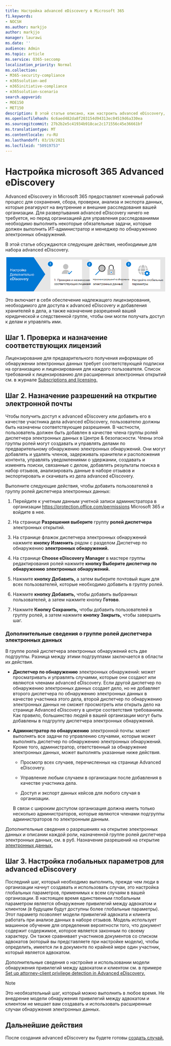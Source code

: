 ```yaml
---
title: Настройка advanced eDiscovery в Microsoft 365
f1.keywords:
- NOCSH
ms.author: markjjo
author: markjjo
manager: laurawi
ms.date: ''
audience: Admin
ms.topic: article
ms.service: O365-seccomp
localization_priority: Normal
ms.collection:
- M365-security-compliance
- m365solution-aed
- m365initiative-compliance
- m365solution-scenario
search.appverid:
- MOE150
- MET150
description: В этой статье описано, как настроить advanced eDiscovery, чтобы можно было приступить к созданию и управлению делами. В нем также описываются необходимые подписки и лицензирование Майкрософт. После выполнения нескольких быстрых действий средство advanced eDiscovery готово к использованию.
ms.openlocfilehash: 6c6aed482da8f203154d94313ec04519d6a330ea
ms.sourcegitcommit: 27b2b2e5c41934b918cac2c171556c45e36661bf
ms.translationtype: MT
ms.contentlocale: ru-RU
ms.lasthandoff: 03/19/2021
ms.locfileid: "50919753"
---
```

# <a name="set-up-microsoft-365-advanced-ediscovery"></a>Настройка microsoft 365 Advanced eDiscovery

Advanced eDiscovery in Microsoft 365 предоставляет конечный рабочий процесс для сохранения, сбора, проверки, анализа и экспорта данных, которые реагируют на внутренние и внешние расследования вашей организации. Для развертывания advanced eDiscovery ничего не требуется, но перед организацией для управления расследованиями необходимо выполнить некоторые обязательные задачи, которые должен выполнить ИТ-администратор и менеджер по обнаружению электронных обнаружений.

В этой статье обсуждаются следующие действия, необходимые для набора advanced eDiscovery.

![Действия по настройкам advanced eDiscovery](../media/set-up-advanced-ediscovery.png)

Это включает в себя обеспечение надлежащего лицензирования, необходимого для доступа к advanced eDiscovery и добавления хранителей в дела, а также назначение разрешений вашей юридической и следственной группе, чтобы они могли получать доступ к делам и управлять ими.

## <a name="step-1-verify-and-assign-appropriate-licenses"></a>Шаг 1. Проверка и назначение соответствующих лицензий

Лицензирование для предварительного получения информации об обнаружении электронных данных требует соответствующей подписки на организацию и лицензирования для каждого пользователя. Список требований к лицензированию для расширенных электронных открытий см. в журнале [Subscriptions and licensing.](overview-ediscovery-20.md#subscriptions-and-licensing)

## <a name="step-2-assign-ediscovery-permissions"></a>Шаг 2. Назначение разрешений на открытие электронной почты

Чтобы получить доступ к advanced eDiscovery или добавить его в качестве участника дела advanced eDiscovery, пользователю должны быть назначены соответствующие разрешения. В частности, пользователь должен быть добавлен в качестве члена группы ролей диспетчера электронных данных в Центре & безопасности. Члены этой группы ролей могут создавать и управлять делами по предварительному обнаружению электронных обнаружений. Они могут добавлять и удалять членов, задерживать хранители и расположения контента, управлять уведомлениями о удержании, создавать и изменять поиски, связанные с делом, добавлять результаты поиска в набор отзывов, анализировать данные в наборе отзывов и экспортировать и скачивать из дела advanced eDiscovery.

Выполните следующие действия, чтобы добавить пользователей в группу ролей диспетчера электронных данных:

1. Перейдите к учетным данным учетной записи администратора в организации <https://protection.office.com/permissions> Microsoft 365 и войдите в нее.

2. На странице **Разрешения выберите** группу **ролей диспетчера** электронных открытий.

3. На странице флажок диспетчера электронных обнаружений нажмите **кнопку Изменить** рядом с разделом Диспетчер по обнаружению **электронных обнаружений.**

4. На странице **Choose eDiscovery Manager** в мастере группы редактирования ролей нажмите **кнопку Выберите диспетчер по обнаружению электронных обнаружений.**

5. Нажмите **кнопку Добавить,** а затем выберите почтовый ящик для всех пользователей, которые необходимо добавить в группу ролей.

6. Нажмите **кнопку Добавить,** чтобы добавить выбранных пользователей, а затем нажмите кнопку **Готово**.

7. Нажмите **Кнопку Сохранить,** чтобы добавить пользователей в группу ролей, а затем нажмите **кнопку Закрыть,** чтобы завершить шаг.

### <a name="more-information-about-the-ediscovery-manager-role-group"></a>Дополнительные сведения о группе ролей диспетчера электронных данных

В группе ролей диспетчера электронных обнаружений есть две подгруппы. Разница между этими подгруппами заключается в области их действия.

- **Диспетчер по обнаружению** электронных обнаружений: может просматривать и управлять случаями, которые они создают или являются членами advanced eDiscovery. Если другой диспетчер по обнаружению электронных данных создает дело, но не добавляет второго диспетчера по обнаружению электронных данных в качестве участника этого дела, второй диспетчер по обнаружению электронных данных не сможет просмотреть или открыть дело на странице Advanced eDiscovery в центре соответствия требованиям. Как правило, большинство людей в вашей организации могут быть добавлены в подгруппу диспетчера электронных обнаружений.

- **Администратор по обнаружению** электронной почты: может выполнять все задачи по управлению случаями, которые может выполнять диспетчер по обнаружению электронных обнаружений. Кроме того, администратор, ответственный за обнаружение электронных данных, может выполнять указанные ниже действия.

  - Просмотр всех случаев, перечисленных на странице Advanced eDiscovery.
  
  - Управление любым случаем в организации после добавления в качестве участника дела.

  - Доступ и экспорт данных кейсов для любого случая в организации.

  В связи с широким доступом организация должна иметь только несколько администраторов, которые являются членами подгруппы администраторов по электронным данным.

Дополнительные сведения о разрешениях на открытие электронных данных и описании каждой роли, назначенной группе ролей диспетчера электронных данных, см. в руб. Назначение разрешений на открытие [электронных данных.](assign-ediscovery-permissions.md)

## <a name="step-3-configure-global-settings-for-advanced-ediscovery"></a>Шаг 3. Настройка глобальных параметров для advanced eDiscovery

Последний шаг, который необходимо выполнить, прежде чем люди в организации начнут создавать и использовать случаи, это настройка глобальных параметров, применимых к всем случаям в вашей организации. В настоящее время единственным глобальным параметром является обнаружение привилегий между адвокатом и клиентом *(в* будущем будут доступны более глобальные параметры). Этот параметр позволяет модели привилегий адвоката и клиента работать при анализе данных в наборе отзывов. Модель использует машинное обучение для определения вероятности того, что документ содержит содержимое, которое является законным по своему характеру. Он также сравнивает участников документов со списком адвокатов (который вы представляете при настройке модели), чтобы определить, имеется ли в документе по крайней мере один участник, который является адвокатом.

Дополнительные сведения о настройке и использовании модели обнаружения привилегий между адвокатом и клиентом см. в примере [Set up attorney-client privilege detection in Advanced eDiscovery.](attorney-privilege-detection.md)

> [!NOTE]
> Это необязательный шаг, который можно выполнить в любое время. Не внедрение модели обнаружения привилегий между адвокатом и клиентом не мешает вам создавать и использовать расширенные случаи обнаружения электронных данных.

## <a name="next-steps"></a>Дальнейшие действия

После создания advanced eDiscovery вы будете готовы [создать случай.](create-and-manage-advanced-ediscoveryv2-case.md)
